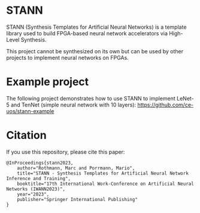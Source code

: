 # STANN

STANN (Synthesis Templates for Artificial Neural Networks) is a template library used to build FPGA-based neural network accelerators via High-Level Synthesis. 

This project cannot be synthesized on its own but can be used by other projects to implement neural networks on FPGAs.

# Example project

The following project demonstrates how to use STANN to implement LeNet-5 and TenNet (simple neural network with 10 layers): https://github.com/ce-uos/stann-example

# Citation

If you use this repository, please cite this paper:


    @InProceedings{stann2023,
        author="Rothmann, Marc and Porrmann, Mario",
        title="STANN - Synthesis Templates for Artificial Neural Network Inference and Training",
        booktitle="17th International Work-Conference on Artificial Neural Networks (IWANN2023)",
        year="2023",
        publisher="Springer International Publishing"
    }
